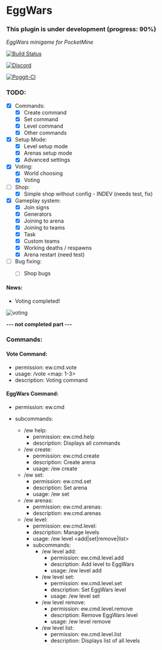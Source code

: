 # EggWars

### This plugin is under development (progress: 90%)

_EggWars minigame for PocketMine_

[![Build Status](https://travis-ci.org/GamakCZ/EggWars.svg?branch=master)](https://travis-ci.org/GamakCZ/EggWars)

[![Discord](https://img.shields.io/discord/102860784329052160.svg)](https://discord.gg/uwBf2jS)

[![Poggit-CI](https://poggit.pmmp.io/ci.shield/GamakCZ/EggWars/EggWars)](https://poggit.pmmp.io/ci/GamakCZ/EggWars/EggWars)


### TODO:

- [x] Commands:
    - [x] Create command
    - [x] Set command
    - [x] Level command
    - [x] Other commands

- [x] Setup Mode:
    - [x] Level setup mode
    - [x] Arenas setup mode
    - [x] Advanced settings
    
- [x] Voting:
    - [x] World choosing
    - [x] Voting

- [ ] Shop:
    - [x] Simple shop without config - INDEV (needs test, fix)

- [x] Gameplay system:
    - [x] Join signs
    - [x] Generators
    - [x] Joining to arena
    - [x] Joining to teams
    - [x] Task
    - [x] Custom teams
    - [x] Working deaths / respawns
    - [x] Arena restart (need test)

- [ ] Bug fixing:
    - [ ] Shop bugs


#### News:

- Voting completed!

![voting](https://preview.ibb.co/fz7Grm/Minecraft_13_01_2018_13_31_21.png)


**--- not completed part ---**

### Commands:

#### Vote Command:

- permission: ew.cmd.vote
- usage: /vote <map: 1-3>
- description: Voting command

#### EggWars Command:

- permission: ew.cmd

- subcommands:
    - /ew help:
        - permission: ew.cmd.help
        - description: Displays all commands
    - /ew create:
        - permission: ew.cmd.create
        - description: Create arena
        - usage: /ew create <arena>
    - /ew set:
        - permission: ew.cmd.set
        - description: Set arena
        - usage: /ew set <arena>
    - /ew arenas:
        - permission: ew.cmd.arenas:
        - description: ew.cmd.arenas
    - /ew level:
        - permission: ew.cmd.level:
        - description: Manage levels
        - usage: /ew level <add|set|remove|list>
        - subcommands:
            - /ew level add:
                - permission: ew.cmd.level.add
                - description: Add level to EggWars
                - usage: /ew level add <level> <customName>
            - /ew level set:
                - permission: ew.cmd.level.set
                - description: Set EggWars level
                - usage: /ew level set <customLevelName>
            - /ew level remove:
                - permission: ew.cmd.level.remove
                - description: Remove EggWars level
                - usage: /ew level remove <customLevelName>
            - /ew level list:
                - permission: ew.cmd.level.list
                - description: Displays list of all levels
               
